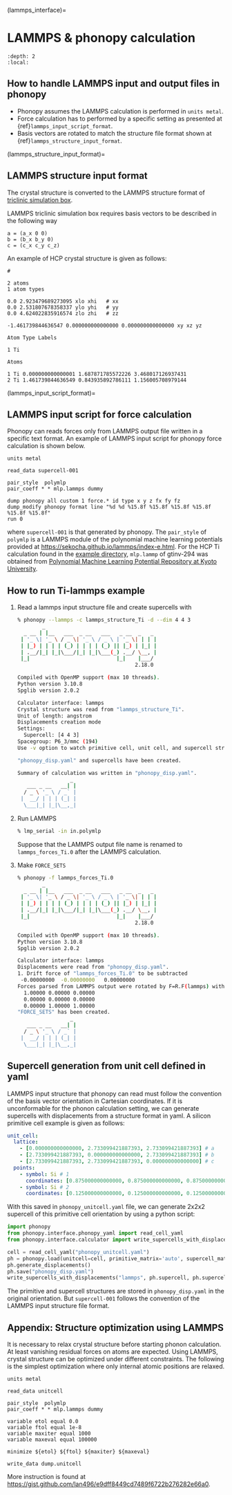 (lammps_interface)=

# LAMMPS & phonopy calculation

```{contents}
:depth: 2
:local:
```

## How to handle LAMMPS input and output files in phonopy

- Phonopy assumes the LAMMPS calculation is performed in `units metal`.
- Force calculation has to performed by a specific setting as presented at
  {ref}`lammps_input_script_format`.
- Basis vectors are rotated to match the structure file format shown at
  {ref}`lammps_structure_input_format`.

(lammps_structure_input_format)=

## LAMMPS structure input format

The crystal structure is converted to the LAMMPS structure format of [triclinic
simulation box](https://docs.lammps.org/Howto_triclinic.html).

LAMMPS triclinic simulation box requires basis vectors to be described in the
following way

```
a = (a_x 0 0)
b = (b_x b_y 0)
c = (c_x c_y c_z)
```

An example of HCP crystal structure is given as follows:

```
#

2 atoms
1 atom types

0.0 2.923479689273095 xlo xhi   # xx
0.0 2.531807678358337 ylo yhi   # yy
0.0 4.624022835916574 zlo zhi   # zz

-1.461739844636547 0.000000000000000 0.000000000000000 xy xz yz

Atom Type Labels

1 Ti

Atoms

1 Ti 0.000000000000001 1.687871785572226 3.468017126937431
2 Ti 1.461739844636549 0.843935892786111 1.156005708979144
```

(lammps_input_script_format)=

## LAMMPS input script for force calculation

Phonopy can reads forces only from LAMMPS output file written in a specific text
format. An example of LAMMPS input script for phonopy force calculation is shown
below.

```
units metal

read_data supercell-001

pair_style  polymlp
pair_coeff * * mlp.lammps dummy

dump phonopy all custom 1 force.* id type x y z fx fy fz
dump_modify phonopy format line "%d %d %15.8f %15.8f %15.8f %15.8f %15.8f %15.8f"
run 0
```

where `supercell-001` is that generated by phonopy. The `pair_style` of
`polymlp` is a LAMMPS module of the polynomial machine learning potentials
provided at https://sekocha.github.io/lammps/index-e.html. For the HCP Ti
calculation found in the [example
directory](https://github.com/phonopy/phonopy/tree/develop/example), `mlp.lammp`
of gtinv-294 was obtained from [Polynomial Machine Learning Potential Repository
at Kyoto
University](http://cms.mtl.kyoto-u.ac.jp/seko/mlp-repository/index.html).

## How to run Ti-lammps example

1. Read a lammps input structure file and create supercells with

   ```bash
   % phonopy --lammps -c lammps_structure_Ti -d --dim 4 4 3
           _
     _ __ | |__   ___  _ __   ___   _ __  _   _
    | '_ \| '_ \ / _ \| '_ \ / _ \ | '_ \| | | |
    | |_) | | | | (_) | | | | (_) || |_) | |_| |
    | .__/|_| |_|\___/|_| |_|\___(_) .__/ \__, |
    |_|                            |_|    |___/
                                         2.18.0

   Compiled with OpenMP support (max 10 threads).
   Python version 3.10.8
   Spglib version 2.0.2

   Calculator interface: lammps
   Crystal structure was read from "lammps_structure_Ti".
   Unit of length: angstrom
   Displacements creation mode
   Settings:
     Supercell: [4 4 3]
   Spacegroup: P6_3/mmc (194)
   Use -v option to watch primitive cell, unit cell, and supercell structures.

   "phonopy_disp.yaml" and supercells have been created.

   Summary of calculation was written in "phonopy_disp.yaml".
                    _
      ___ _ __   __| |
     / _ \ '_ \ / _` |
    |  __/ | | | (_| |
     \___|_| |_|\__,_|
   ```

2. Run LAMMPS

   ```bash
   % lmp_serial -in in.polymlp
   ```

   Suppose that the LAMMPS output file name is renamed to `lammps_forces_Ti.0`
   after the LAMMPS calculation.

3. Make `FORCE_SETS`

   ```bash
   % phonopy -f lammps_forces_Ti.0
           _
     _ __ | |__   ___  _ __   ___   _ __  _   _
    | '_ \| '_ \ / _ \| '_ \ / _ \ | '_ \| | | |
    | |_) | | | | (_) | | | | (_) || |_) | |_| |
    | .__/|_| |_|\___/|_| |_|\___(_) .__/ \__, |
    |_|                            |_|    |___/
                                         2.18.0

   Compiled with OpenMP support (max 10 threads).
   Python version 3.10.8
   Spglib version 2.0.2

   Calculator interface: lammps
   Displacements were read from "phonopy_disp.yaml".
   1. Drift force of "lammps_forces_Ti.0" to be subtracted
    -0.00000000  -0.00000000   0.00000000
   Forces parsed from LAMMPS output were rotated by F=R.F(lammps) with R:
     1.00000 0.00000 0.00000
     0.00000 0.00000 0.00000
     0.00000 1.00000 1.00000
   "FORCE_SETS" has been created.
                    _
      ___ _ __   __| |
     / _ \ '_ \ / _` |
    |  __/ | | | (_| |
     \___|_| |_|\__,_|
   ```

## Supercell generation from unit cell defined in yaml

LAMMPS input structure that phonopy can read must follow the convention of the
basis vector orientation in Cartesian coordinates. If it is unconformable for
the phonon calculation setting, we can generate supercells with displacements
from a structure format in yaml. A silicon primitive cell example is given as
follows:

```yaml
unit_cell:
  lattice:
    - [0.000000000000000, 2.733099421887393, 2.733099421887393] # a
    - [2.733099421887393, 0.000000000000000, 2.733099421887393] # b
    - [2.733099421887393, 2.733099421887393, 0.000000000000000] # c
  points:
    - symbol: Si # 1
      coordinates: [0.875000000000000, 0.875000000000000, 0.875000000000000]
    - symbol: Si # 2
      coordinates: [0.125000000000000, 0.125000000000000, 0.125000000000000]
```

With this saved in `phonopy_unitcell.yaml` file, we can generate 2x2x2 supercell
of this primitive cell orientation by using a python script:

```python
import phonopy
from phonopy.interface.phonopy_yaml import read_cell_yaml
from phonopy.interface.calculator import write_supercells_with_displacements

cell = read_cell_yaml("phonopy_unitcell.yaml")
ph = phonopy.load(unitcell=cell, primitive_matrix='auto', supercell_matrix=[2, 2, 2], calculator='lammps')
ph.generate_displacements()
ph.save("phonopy_disp.yaml")
write_supercells_with_displacements("lammps", ph.supercell, ph.supercells_with_displacements)
```

The primitive and supercell structures are stored in `phonopy_disp.yaml` in the
original orientation. But `supercell-001` follows the convention of the LAMMPS
input structure file format.

## Appendix: Structure optimization using LAMMPS

It is necessary to relax crystal structure before starting phonon calculation.
At least vanishing residual forces on atoms are expected. Using LAMMPS, crystal
structure can be optimized under different constraints. The following is the
simplest optimization where only internal atomic positions are relaxed.

```
units metal

read_data unitcell

pair_style  polymlp
pair_coeff * * mlp.lammps dummy

variable etol equal 0.0
variable ftol equal 1e-8
variable maxiter equal 1000
variable maxeval equal 100000

minimize ${etol} ${ftol} ${maxiter} ${maxeval}

write_data dump.unitcell
```

More instruction is found at
https://gist.github.com/lan496/e9dff8449cd7489f6722b276282e66a0.
